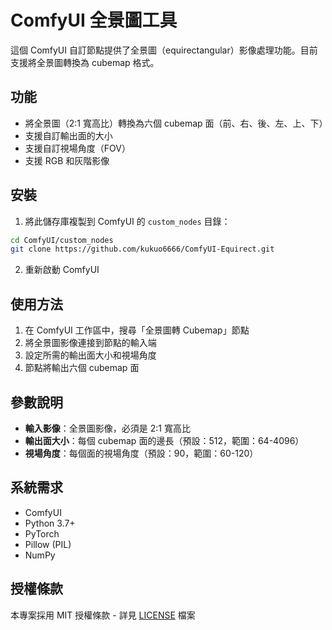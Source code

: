 # ComfyUI 全景圖工具

這個 ComfyUI 自訂節點提供了全景圖（equirectangular）影像處理功能。目前支援將全景圖轉換為 cubemap 格式。

## 功能

- 將全景圖（2:1 寬高比）轉換為六個 cubemap 面（前、右、後、左、上、下）
- 支援自訂輸出面的大小
- 支援自訂視場角度（FOV）
- 支援 RGB 和灰階影像

## 安裝

1. 將此儲存庫複製到 ComfyUI 的 `custom_nodes` 目錄：
```bash
cd ComfyUI/custom_nodes
git clone https://github.com/kukuo6666/ComfyUI-Equirect.git
```

2. 重新啟動 ComfyUI

## 使用方法

1. 在 ComfyUI 工作區中，搜尋「全景圖轉 Cubemap」節點
2. 將全景圖影像連接到節點的輸入端
3. 設定所需的輸出面大小和視場角度
4. 節點將輸出六個 cubemap 面

## 參數說明

- **輸入影像**：全景圖影像，必須是 2:1 寬高比
- **輸出面大小**：每個 cubemap 面的邊長（預設：512，範圍：64-4096）
- **視場角度**：每個面的視場角度（預設：90，範圍：60-120）

## 系統需求

- ComfyUI
- Python 3.7+
- PyTorch
- Pillow (PIL)
- NumPy

## 授權條款

本專案採用 MIT 授權條款 - 詳見 [LICENSE](LICENSE) 檔案 